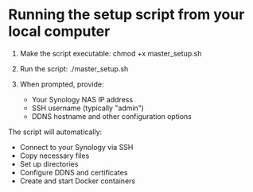 # Running the setup script from your local computer

1. Make the script executable:
   chmod +x master_setup.sh

2. Run the script:
   ./master_setup.sh

3. When prompted, provide:
   - Your Synology NAS IP address
   - SSH username (typically "admin")
   - DDNS hostname and other configuration options

The script will automatically:
- Connect to your Synology via SSH
- Copy necessary files
- Set up directories
- Configure DDNS and certificates
- Create and start Docker containers
